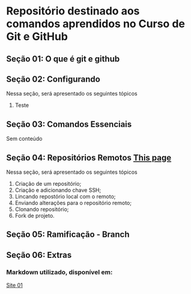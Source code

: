 # Repositório destinado aos comandos aprendidos no Curso de Git e GitHub

## Seção 01: O que é git e github [<nome que deseja aparecer>](link)

## Seção 02: Configurando []()
Nessa seção, será apresentado os seguintes tópicos
1. Teste 

## Seção 03: Comandos Essenciais []()
Sem conteúdo 
## Seção 04: Repositórios Remotos [This page](./Seção04/seção04.md)
Nessa seção, será apresentado os seguintes tópicos
1. Criação de um repositório;
2. Criação e adicionando chave SSH;
3. Lincando repostório local com o remoto;
4. Enviando alterações para o repositório remoto;
5. Clonando repositório;
6. Fork de projeto.


## Seção 05: Ramificação - Branch []()

## Seção 06: Extras []()


### Markdown utilizado, disponível em:
[Site 01](https://docs.pipz.com/central-de-ajuda/learning-center/guia-basico-de-markdown#open
)
